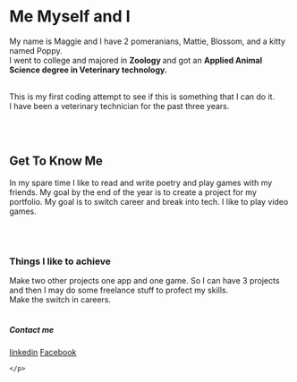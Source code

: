 <!DOCTYPE HTML>
<html>
    <head>
        <link rel="stylesheet" href="style.css">
        <title> Welcome to coding part 1 </title>
    </head> 
    <h1> Me Myself and I </h1>
   <p> My name is Maggie and I have 2 pomeranians, Mattie, Blossom, and a kitty named Poppy.<br> I went to college and majored in <strong> Zoology </strong> and got an <strong> Applied Animal Science degree in Veterinary technology. </strong> </p> </html> 
    <br>This is my first coding attempt to see if this is something that I can do it. <br>
 I have been a veterinary technician for the past three years. </p> 
 <br>
</br>
     <h2> Get To Know Me </h2>
     <p> 
 In my spare time I like to read and write poetry and play games with my friends. My goal by the end of the year is to create a project for my portfolio. My goal is to switch career and break into tech. 
I like to play video games.</p>
<br>
     </br>
    <h3> Things I like to achieve </h3> 
    <body> 
   <p> Make two other projects one app and one game. So I can have 3 projects and then I may do some freelance stuff to profect my skills.<br>
    Make the switch in careers. <br>
   </br>
    <h5> Contact me </h5>
    <p> 
        <a href="www.linkedin.com/in/
        margaret-frye-53346623a">linkedin</a>  
        <a href="https://www.facebook.com/maggie.frye.54/">Facebook</a> 

    </p>
 </body>
    </html> 

